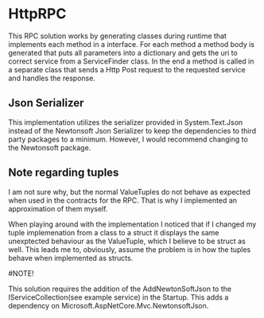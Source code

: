 # HttpRPC

This RPC solution works by generating classes during runtime that implements each method in a interface. For each method a method body is generated that puts all parameters into a dictionary and gets the uri to correct service from a ServiceFinder class. In the end a method is called in a separate class that sends a Http Post request to the requested service and handles the response.

## Json Serializer

This implementation utilizes the serializer provided in System.Text.Json instead of the Newtonsoft Json Serializer to keep the dependencies to third party packages to a minimum. However, I would recommend changing to the Newtonsoft package.

## Note regarding tuples

I am not sure why, but the normal ValueTuples do not behave as expected when used in the contracts for the RPC. That is why I implemented an approximation of them myself.

When playing around with the implementation I noticed that if I changed my tuple implemenation from a class to a struct it displays the same unexptected behaviour as the ValueTuple, which I believe to be struct as well. This leads me to, obviously, assume the problem is in how the tuples behave when implemented as structs.

#NOTE!

This solution requires the addition of the AddNewtonSoftJson to the IServiceCollection(see example service) in the Startup.
This adds a dependency on Microsoft.AspNetCore.Mvc.NewtonsoftJson.
